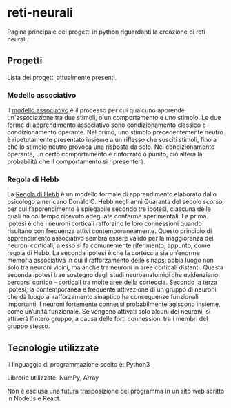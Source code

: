 # reti-neurali

Pagina principale dei progetti in python riguardanti la creazione di reti neurali.

## Progetti

Lista dei progetti attualmente presenti.

### Modello associativo

Il [modello associativo](https://github.com/Berags/reti-neurali/tree/main/modello_associativo) è il processo per cui qualcuno apprende un'associazione tra due stimoli, o un comportamento e uno stimolo. Le due forme di apprendimento associativo sono condizionamento classico e condizionamento operante. Nel primo, uno stimolo precedentemente neutro è ripetutamente presentato insieme a un riflesso che susciti stimoli, fino a che lo stimolo neutro provoca una risposta da solo. Nel condizionamento operante, un certo comportamento è rinforzato o punito, ciò altera la probabilità che il comportamento si ripresenterà.

### Regola di Hebb

La [Regola di Hebb](https://github.com/Berags/reti-neurali/tree/main/regola_di_hebb) è un modello formale di apprendimento elaborato dallo psicologo americano Donald O. Hebb negli anni Quaranta del secolo scorso, per cui l’apprendimento è spiegabile secondo tre ipotesi, ciascuna delle quali ha col tempo ricevuto adeguate conferme sperimentali. La prima ipotesi è che i neuroni corticali rafforzino le loro connessioni quando risultano con frequenza attivi contemporaneamente. Questo principio di apprendimento associativo sembra essere valido per la maggioranza dei neuroni corticali; a esso si fa comunemente riferimento, appunto, come regola di Hebb. La seconda ipotesi è che la corteccia sia un’enorme memoria associativa in cui il rafforzamento delle sinapsi abbia luogo non solo tra neuroni vicini, ma anche tra neuroni in aree corticali distanti. Questa seconda ipotesi trae sostegno dagli studi neuroanatomici che evidenziano percorsi cortico - corticali tra molte aree della corteccia. Secondo la terza ipotesi, la contemporanea e frequente attivazione di un gruppo di neuroni che dà luogo al rafforzamento sinaptico ha conseguenze funzionali importanti. I neuroni fortemente connessi probabilmente agiscono insieme, come un’unità funzionale. Se vengono attivati solo alcuni dei neuroni, si attiverà l’intero gruppo, a causa delle forti connessioni tra i membri del gruppo stesso.

## Tecnologie utilizzate

Il linguaggio di programmazione scelto è: Python3

Librerie utilizzate: NumPy, Array

Non è esclusa una futura trasposizione del programma in un sito web scritto in NodeJs e React.
